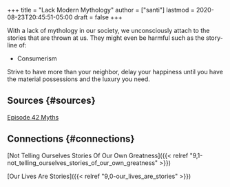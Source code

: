 +++
title = "Lack Modern Mythology"
author = ["santi"]
lastmod = 2020-08-23T20:45:51-05:00
draft = false
+++

With a lack of mythology in our society, we unconsciously attach to the stories that are thrown at us. They might even be harmful such as the story-line of:

-   Consumerism

Strive to have more than your neighbor, delay your happiness until you have the material possessions and the luxury you need.


## Sources {#sources}

[Episode 42 Myths](https://thinkgrowprosper.com/podcast)


## Connections {#connections}

[Not Telling Ourselves Stories Of Our Own Greatness]({{< relref "9,1-not_telling_ourselves_stories_of_our_own_greatness" >}})

[Our Lives Are Stories]({{< relref "9,0-our_lives_are_stories" >}})
